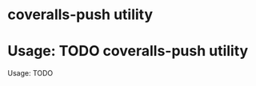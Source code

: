 coveralls-push utility======================Usage: TODOcoveralls-push utility
======================

Usage: TODO
